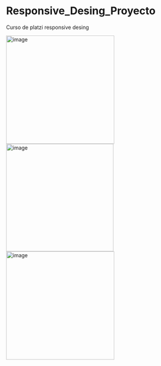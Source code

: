 # Responsive_Desing_Proyecto
Curso de platzi responsive desing

<img width="293" alt="image" src="https://github.com/daniela1612022/Responsive_Desing_Proyecto/assets/64100428/2ad653b8-5ddb-485e-aa3c-7ecd6397ba0a">
<img width="291" alt="image" src="https://github.com/daniela1612022/Responsive_Desing_Proyecto/assets/64100428/3d7bd9c6-cbdb-44ae-a0b7-d893f2a17c2c">
<img width="293" alt="image" src="https://github.com/daniela1612022/Responsive_Desing_Proyecto/assets/64100428/2a573b61-462e-41b2-8c5d-f41bc2a6af12">
